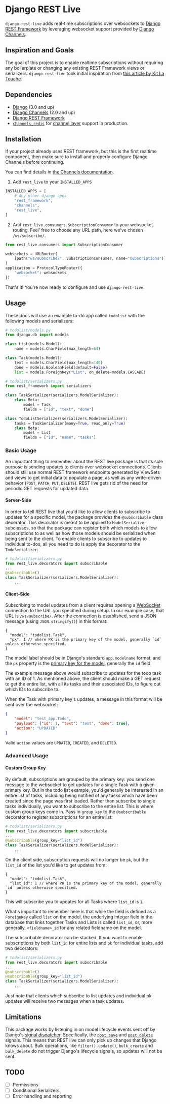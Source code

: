 # Django REST Live

`django-rest-live` adds real-time subscriptions over websockets to [Django REST Framework](https://github.com/encode/django-rest-framework)
by leveraging websocket support provided by [Django Channels](https://github.com/django/channels).

## Inspiration and Goals
The goal of this project is to enable realtime subscriptions without requiring any boilerplate or changing
any existing REST Framework views or serializers.
`django-rest-live` took initial inspiration from [this article by Kit La Touche](https://www.oddbird.net/2018/12/12/channels-and-drf/).

## Dependencies
- [Django](https://github.com/django/django/) (3.0 and up)
- [Django Channels](https://github.com/django/channels) (2.0 and up) 
- [Django REST Framework](https://github.com/encode/django-rest-framework/)
- [`channels_redis`](https://github.com/django/channels_redis) for
  [channel layer](https://channels.readthedocs.io/en/latest/topics/channel_layers.html) support in production.

## Installation

If your project already uses REST framework, but this is the first realtime component,
then make sure to install and properly configure Django Channels before continuing.

You can find details in [the Channels documentation](https://channels.readthedocs.io/en/latest/installation.html).

1. Add `rest_live` to your `INSTALLED_APPS`
```python
INSTALLED_APPS = [
    # Any other django apps
    "rest_framework",
    "channels",
    "rest_live",
]
```
    
2. Add `rest_live.consumers.SubscriptionConsumer` to your websocket routing. Feel'
free to choose any URL path, here we've chosen `/ws/subscribe/`. 
```python
from rest_live.consumers import SubscriptionConsumer

websockets = URLRouter(
    [path("ws/subscribe/", SubscriptionConsumer, name="subscriptions")]
)
application = ProtocolTypeRouter({
    "websocket": websockets
})
```

That's it! You're now ready to configure and use `django-rest-live`.

## Usage

These docs will use an example to-do app called `todolist` with the following models and serializers:
```python
# todolist/models.py
from django.db import models

class List(models.Model):
    name = models.CharField(max_length=64)

class Task(models.Model):
    text = models.CharField(max_length=140)
    done = models.BooleanField(default=False)
    list = models.ForeignKey("List", on_delete=models.CASCADE)

# todolist/serializers.py
from rest_framework import serializers

class TaskSerializer(serializers.ModelSerializer):
    class Meta:
        model = Task
        fields = ["id", "text", "done"]

class TodoListSerializer(serializers.ModelSerializer):
    tasks = TaskSerializer(many=True, read_only=True)
    class Meta:
        model = List
        fields = ["id", "name", "tasks"]
```

### Basic Usage

An important thing to remember about the REST live package is that its sole purpose is sending updates to clients
over websocket connections. Clients should still use normal REST framework endpoints generated by ViewSets and views
to get initial data to populate a page, as well as any write-driven behavior (`POST`, `PATCH`, `PUT`, `DELETE`).
REST live gets rid of the need for periodic GET requests for updated data.

#### Server-Side
In order to tell REST live that you'd like to allow clients to subscribe to updates for a specific model, the package
provides the `@subscribable` class decorator. This decorator is meant to be applied to `ModelSerializer` subclasses,
so that the package can register both which models to allow subscriptions to as well as how those models should be
serialized when being sent to the client. To enable clients to subscribe to updates to individual to-dos, all you need
to do is apply the decorator to the `TodoSerializer`:

```python
# todolist/serializers.py
from rest_live.decorators import subscribable
...
@subscribable()
class TaskSerializer(serializers.ModelSerializer):
    ...
```

#### Client-Side
Subscribing to model updates from a client requires opening a [WebSocket](https://developer.mozilla.org/en-US/docs/Web/API/WebSocket)
connection to the URL you specified during setup. In our example case, that URL is `/ws/subscribe/`. After the connection
is established, send a JSON message (using `JSON.stringify()`) in this format:

```json5
{
  "model": "todolist.Task",
  "pk": 1 // where PK is the primary key of the model, generally `id` unless otherwise specified.
}
```

The model label should be in Django's standard `app.modelname` format, and the `pk` property is the [primary key for the
model](https://docs.djangoproject.com/en/3.1/topics/db/queries/#the-pk-lookup-shortcut), generally the `id` field.

The example message above would subscribe to updates for the todo task with an ID of 1. As mentioned above, the client
should make a GET request to get the entire list, with all its tasks and their associated IDs, to figure out which IDs
to subscribe to.

When the Task with primary key `1` updates, a message in this format will be sent over the websocket:

```json
{
    "model": "test_app.Todo",
    "payload": {"id": 1, "text": "test", "done": true},
    "action": "UPDATED"
}
```

Valid `action` values are `UPDATED`, `CREATED`, and `DELETED`.

### Advanced Usage

#### Custom Group Key
By default, subscriptions are grouped by the primary key: you send one message to the websocket to get updates for
a single Task with a given primary key. But in the todo list example, you'd generally be interested in an entire
list of tasks, including being notified of any tasks which have been created since the page was first loaded.
Rather than subscribe to single tasks individually, you want to subscribe to the entire list.
This is where custom group keys come in. Pass in `group_key` to the `@subscribable` decorator to register
subscriptions for an entire list:

```python
# todolist/serializers.py
from rest_live.decorators import subscribable
...
@subscribable(group_key="list_id")
class TaskSerializer(serializers.ModelSerializer):
    ...
```

On the client side, subscription requests will no longer be `pk`, but the `list_id` of the list you'd like to get updates
from:

```json5
{
  "model": "todolist.Task",
  "list_id": 1 // where PK is the primary key of the model, generally `id` unless otherwise specified.
}
```

This will subscribe you to updates for all Tasks where `list_id` is `1`.

What's important to remember here is that while the field is defined as a `ForeignKey` called `list` on the model,
the underlying integer field in the database that links together Tasks and Lists is called `list_id`, or, more generally,
`<fieldname>_id` for any related fieldname on the model.

The subscribable decorator can be stacked. If you want to enable subscriptions by both `list_id` for entire lists and
`pk` for individual tasks, add two decorators:

```python
# todolist/serializers.py
from rest_live.decorators import subscribable
...
@subscribable()
@subscribable(group_key="list_id")
class TaskSerializer(serializers.ModelSerializer):
    ...
```

Just note that clients which subscribe to list updates and individual pk updates will receive two messages when a task
updates.

## Limitations
This package works by listening in on model lifecycle events sent off by Django's [signal dispatcher](https://docs.djangoproject.com/en/3.1/topics/signals/).
Specifically, the [`post_save`](https://docs.djangoproject.com/en/3.1/ref/signals/#post-save)
and [`post_delete`](https://docs.djangoproject.com/en/3.1/ref/signals/#post-delete) signals. This means that REST live
can only pick up changes that Django knows about. Bulk operations, like `filter().update()`, `bulk_create`
and `bulk_delete` do not trigger Django's lifecycle signals, so updates will not be sent.

## TODO

- [ ] Permissions 
- [ ] Conditional Serializers
- [ ] Error handling and reporting
